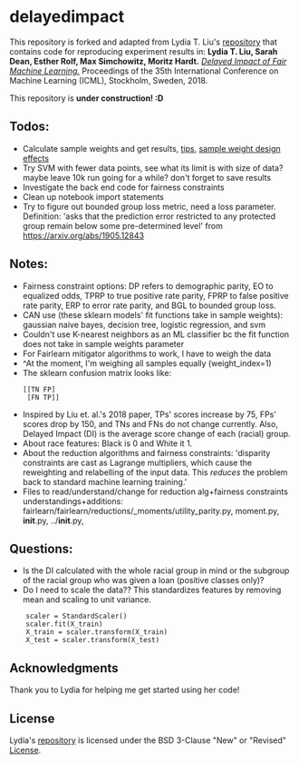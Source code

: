 # delayedimpact

This repository is forked and adapted from Lydia T. Liu's [repository](https://github.com/lydiatliu/delayedimpact) that contains code for reproducing experiment results in:
**Lydia T. Liu, Sarah Dean, Esther Rolf, Max Simchowitz, Moritz Hardt.** [*Delayed Impact of Fair Machine Learning.*](https://arxiv.org/abs/1803.04383) Proceedings of the 35th International Conference on Machine Learning (ICML), Stockholm, Sweden, 2018.

This repository is **under construction! :D**

## Todos:
- Calculate sample weights and get results, [tips](http://www.surveystar.com/startips/weighting.pdf), [sample weight design effects](https://www.nlsinfo.org/content/cohorts/nlsy97/using-and-understanding-the-data/sample-weights-design-effects/page/0/0/#intro)
- Try SVM with fewer data points, see what its limit is with size of data? maybe leave 10k run going for a while? don't forget to save results
- Investigate the back end code for fairness constraints 
- Clean up notebook import statements
- Try to figure out bounded group loss metric, need a loss parameter. Definition: 'asks that the prediction error restricted to any protected group remain below some pre-determined level' from https://arxiv.org/abs/1905.12843

## Notes:
- Fairness constraint options: DP refers to demographic parity, EO to equalized odds, TPRP to true positive rate parity, FPRP to false positive rate parity, ERP to error rate parity, and BGL to bounded group loss.
- CAN use (these sklearn models' fit functions take in sample weights): gaussian naive bayes, decision tree, logistic regression, and svm
- Couldn't use K-nearest neighbors as an ML classifier bc the fit function does not take in sample weights parameter
- For Fairlearn mitigator algorithms to work, I have to weigh the data
- ^At the moment, I'm weighing all samples equally (weight_index=1) 
- The sklearn confusion matrix looks like:
  ```
  [[TN FP]
   [FN TP]]
  ```
- Inspired by Liu et. al.'s 2018 paper, TPs' scores increase by 75, FPs' scores drop by 150, and TNs and FNs do not change currently. Also, Delayed Impact (DI) is the average score change of each (racial) group.
- About race features: Black is 0 and White it 1.
- About the reduction algorithms and fairness constraints: 'disparity constraints are cast as Lagrange multipliers, which cause the
reweighting and relabelling of the input data. This *reduces* the problem back to standard machine
learning training.'
- Files to read/understand/change for reduction alg+fairness constraints understandings+additions: fairlearn/fairlearn/reductions/_moments/utility_parity.py, moment.py, __init__.py, ../__init__.py,    

## Questions:
- Is the DI calculated with the whole racial group in mind or the subgroup of the racial group who was given a loan (positive classes only)?
- Do I need to scale the data?? This standardizes features by removing mean and scaling to unit variance. 
``` 
    scaler = StandardScaler()
    scaler.fit(X_train)
    X_train = scaler.transform(X_train)
    X_test = scaler.transform(X_test) 
```


## Acknowledgments
Thank you to Lydia for helping me get started using her code!

## License
Lydia's [repository](https://github.com/lydiatliu/delayedimpact) is licensed under the BSD 3-Clause "New" or "Revised" [License](https://github.com/lydiatliu/delayedimpact/blob/master/LICENSE).
